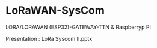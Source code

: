 # LoRaWAN-SysCom
LORA/LORAWAN (ESP32)-GATEWAY-TTN & Raspberryp Pi

Présentation : LoRa Syscom II.pptx
